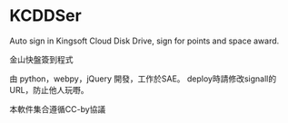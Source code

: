 KCDDSer
=======

Auto sign in Kingsoft Cloud Disk Drive, sign for points and space award.

金山快盤簽到程式

由 python，webpy，jQuery 開發，工作於SAE。
deploy時請修改signall的URL，防止他人玩嘢。

本軟件集合遵循CC-by協議
